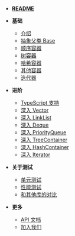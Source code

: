 - [**README**](/zh-cn/README.md "Js-sdsl README")
- **基础**
  - [介绍](/zh-cn/start/introduction.md)
  - [抽象父类 Base](/zh-cn/start/base.md)
  - [顺序容器](/zh-cn/start/sequential-container.md)
  - [树容器](/zh-cn/start/tree-container.md)
  - [哈希容器](/zh-cn/start/hash-container.md)
  - [其他容器](/zh-cn/start/other-container.md)
  - [迭代器](/zh-cn/start/iterator.md)

- **进阶**
  - [TypeScript 支持](/zh-cn/advance/typescript-support.md)
  - [深入 Vector](/zh-cn/advance/vector.md)
  - [深入 LinkList](/zh-cn/advance/linklist.md)
  - [深入 Deque](/zh-cn/advance/deque.md)
  - [深入 PriorityQueue](/zh-cn/advance/priority-queue.md)
  - [深入 TreeContainer](/zh-cn/advance/tree-container.md)
  - [深入 HashContainer](/zh-cn/advance/hash-container.md)
  - [深入 Iterator](/zh-cn/advance/iterator.md)

- **关于测试**
  - [单元测试](/zh-cn/test/unit-test.md)
  - [性能测试](/zh-cn/test/performance-test.md)
  - [和其他库的对比](/zh-cn/test/compare2other.md)

- **更多**
  - [API 文档](/zh-cn/more/api-document.md)
  - [加入我们](/zh-cn/more/join-us.md)